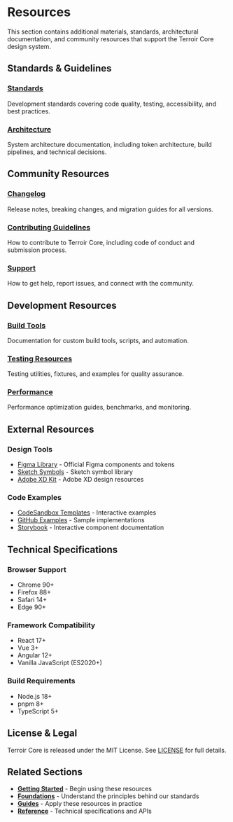 # Resources

This section contains additional materials, standards, architectural documentation, and community resources that support the Terroir Core design system.

## Standards & Guidelines

### [Standards](./standards/README.md)

Development standards covering code quality, testing, accessibility, and best practices.

### [Architecture](./architecture/README.md)

System architecture documentation, including token architecture, build pipelines, and technical decisions.

## Community Resources

### [Changelog](./changelog/README.md)

Release notes, breaking changes, and migration guides for all versions.

### [Contributing Guidelines](./contributing.md)

How to contribute to Terroir Core, including code of conduct and submission process.

### [Support](./support.md)

How to get help, report issues, and connect with the community.

## Development Resources

### [Build Tools](./build-tools/README.md)

Documentation for custom build tools, scripts, and automation.

### [Testing Resources](./testing-resources/README.md)

Testing utilities, fixtures, and examples for quality assurance.

### [Performance](./performance/README.md)

Performance optimization guides, benchmarks, and monitoring.

## External Resources

### Design Tools

- [Figma Library](https://figma.com/terroir-core) - Official Figma components and tokens
- [Sketch Symbols](https://sketch.com/terroir-core) - Sketch symbol library
- [Adobe XD Kit](https://xd.adobe.com/terroir-core) - Adobe XD design resources

### Code Examples

- [CodeSandbox Templates](https://codesandbox.io/terroir-core) - Interactive examples
- [GitHub Examples](https://github.com/terroir-core/examples) - Sample implementations
- [Storybook](https://storybook.terroir-core.dev) - Interactive component documentation

## Technical Specifications

### Browser Support

- Chrome 90+
- Firefox 88+
- Safari 14+
- Edge 90+

### Framework Compatibility

- React 17+
- Vue 3+
- Angular 12+
- Vanilla JavaScript (ES2020+)

### Build Requirements

- Node.js 18+
- pnpm 8+
- TypeScript 5+

## License & Legal

Terroir Core is released under the MIT License. See [LICENSE](../../LICENSE) for full details.

## Related Sections

- **[Getting Started](../getting-started/README.md)** - Begin using these resources
- **[Foundations](../foundations/README.md)** - Understand the principles behind our standards
- **[Guides](../guides/README.md)** - Apply these resources in practice
- **[Reference](../reference/README.md)** - Technical specifications and APIs
